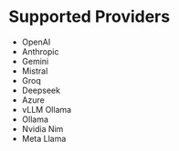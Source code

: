 # Supported Providers

- OpenAI
- Anthropic
- Gemini
- Mistral
- Groq
- Deepseek
- Azure
- vLLM Ollama
- Ollama
- Nvidia Nim
- Meta Llama